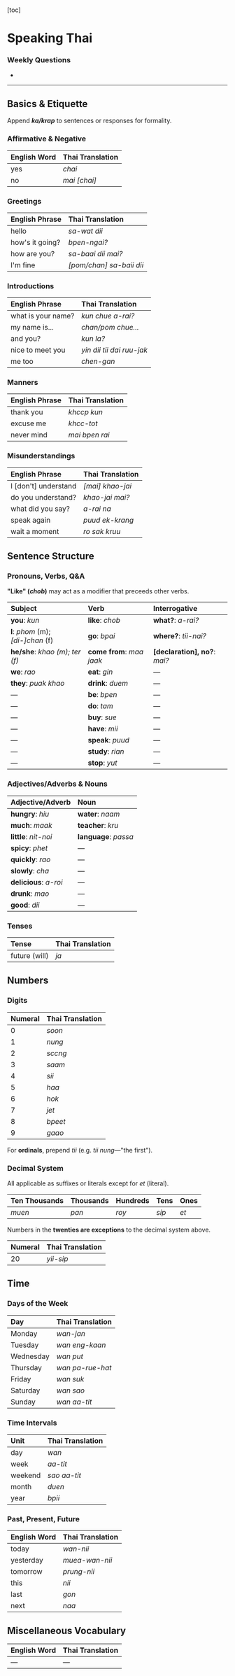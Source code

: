 <nav class="open">
	Navigation
</nav>

[toc]

# Speaking Thai

### Weekly Questions

* 

---

## Basics & Etiquette

Append ***ka/krap*** to sentences or responses for formality.

### Affirmative & Negative

English Word | Thai Translation
:--|:--
yes | *chai*
no | *mai [chai]*

### Greetings
English Phrase | Thai Translation
:--|:--
hello | *sa-wat dii*
how's it going? | *bpen-ngai?*
how are you? | *sa-baai dii mai?*
I'm fine | *[pom/chan] sa-baii dii*

### Introductions
English Phrase | Thai Translation
:--|:--
what is your name? | *kun chue a-rai?*
my name is... | *chan/pom chue...*
and you? | *kun la?*
nice to meet you | *yin dii tii dai ruu-jak*
me too | *chen-gan*

### Manners
English Phrase | Thai Translation
:--|:--
thank you | *khccp kun*
excuse me | *khcc-tot*
never mind | *mai bpen rai*

### Misunderstandings
English Phrase | Thai Translation
:--|:--
I [don't] understand | *[mai] khao-jai*
do you understand? | *khao-jai mai?*
what did you say? | *a-rai na*
speak again | *puud ek-krang*
wait a moment | *ro sak kruu*

## Sentence Structure

### Pronouns, Verbs, Q&A

**"Like" (*chob*)** may act as a modifier that preceeds other verbs.

Subject | Verb | Interrogative
:--|:--|:--
**you**: *kun* | **like**: *chob* | **what?**: *a-rai?*
**I**: *phom* (m); *[di-]chan* (f) | **go**: *bpai* | **where?**: *tii-nai?*
**he/she**: *khao (m); ter (f)* | **come from**: *maa jaak* | **[declaration], no?**: *mai?*
**we**: *rao* | **eat**: *gin* | —
**they**: *puak khao* | **drink**: *duem* | —
— | **be**: *bpen* | —
— | **do**: *tam* | —
— | **buy**: *sue* | —
— | **have**: *mii* | —
— | **speak**: *puud* | —
— | **study**: *rian* | —
— | **stop**: *yut* | —

### Adjectives/Adverbs & Nouns

Adjective/Adverb | Noun
:--|:--
**hungry**: *hiu* | **water**: *naam*
**much**: *maak* | **teacher**: *kru*
**little**: *nit-noi* | **language**: *passa*
**spicy**: *phet* | —
**quickly**: *rao*| —
**slowly**: *cha*| —
**delicious**: *a-roi* | —
**drunk**: *mao* | —
**good**: *dii* | —

### Tenses

Tense | Thai Translation
:--|:--
future (will) | *ja*

## Numbers

### Digits

Numeral | Thai Translation
:--|:--
0   | *soon*             
1   | *nung*             
2   | *sccng*             
3   | *saam*             
4   | *sii*            
5   | *haa*             
6   | *hok*             
7   | *jet*             
8   | *bpeet*             
9   | *gaao*

For **ordinals**, prepend *tii* (e.g. *tii nung*—"the first").             

### Decimal System

All applicable as suffixes or literals except for *et* (literal).

Ten Thousands | Thousands | Hundreds | Tens     | Ones
:--|:--|:--|:--|:--
*muen* | *pan* | *roy* | *sip* | *et*

Numbers in the **twenties are exceptions** to the decimal system above.

Numeral | Thai Translation
:--|:--
20       | *yii-sip*

## Time

### Days of the Week
Day | Thai Translation
:--|:--
Monday | *wan-jan*
Tuesday| *wan eng-kaan*
Wednesday | *wan put*
Thursday | *wan pa-rue-hat*
Friday | *wan suk*
Saturday | *wan sao*
Sunday | *wan aa-tit*

### Time Intervals
Unit | Thai Translation
:--|:--
day | *wan*
week | *aa-tit*
weekend | *sao aa-tit*
month | *duen*
year | *bpii*

### Past, Present, Future
English Word | Thai Translation
:--|:--
today | *wan-nii*
yesterday | *muea-wan-nii*
tomorrow | *prung-nii*
this | *nii*
last | *gon*
next | *naa*

## Miscellaneous Vocabulary

English Word | Thai Translation
:--|:--
— | —

<!-- STYLES & SCRIPTS -->
<style>
	body {
		margin: 0;
		padding-top: 40px;
	}
	
	nav {		
		display: flex;
		align-items: center;
		position: fixed;
		left: 0;
		top: 0;
		right: 0;
		z-index: 2;
		height: 40px;
		padding-left: 30px;
		font-size: 16px;
		font-weight: bold;
		background: #333;
		color: white;
		cursor: pointer;
	}
	
	nav::before {
		content: "–";
		margin-right: .5em;
		position: relative;
		top: -1px;
	}
	
	nav.closed::before {
		content: "+";
	}
	
	.toc {
		position: fixed;
	    top: 0;
	    left:0;
	    right: 0;
	    z-index: 1;
	    box-sizing: border-box;
	    height: 100%;
	    margin: 0;
	    padding: 40px 30px 10px;
	    background: #eaeaea;
	    overflow: scroll;
	    transition: all .3s;
	}
	
	.toc.closed {
		transform: translateY(-100%);
	}
	
	.toc::before {
	    content: "Table of Contents";
	    display: block;
	    font-size: 18px;
	    font-weight: bold;
	    margin: 20px 0 10px;
	}
	
	.toc ul {
		margin: 0 0 10px;
	}
	
	.toc li a {
		background: #4183C4;
		border-radius: 5px;
		padding: .5em;
		line-height: 3em;
		color: white;	
		text-decoration: none;	
	}
	
	h1::before, h2::before, h3::before {
	    display: block;
	    content: "";
	    height: 60px;
	    margin-top: -60px;
	}
	
	@media screen and (min-width: 914px) {
		
		nav {
			display: none;
		}
		
		body {
			padding-top: 0;
		}
		
		.toc {
			left: inherit;
			padding-top: 0px;
		}
		
		.toc.closed {
			transform: translateY(0);
		}
		
		h1::before, h2::before, h3::before {
		    height: 20px;
		    margin-top: -20px;
		}
	}
	
	@media print {
		nav, .toc {
			display: none;
		}
	}
</style>
<script>
	var nav = document.querySelector("nav");
	var toc = document.querySelector(".toc");
	var links = document.querySelectorAll(".toc a");
	
	function toggleNav(){
		if(nav.className === "closed") {
				nav.className = "";
				toc.className = "toc";
			}
		else {
			nav.className = "closed";
			toc.className = "toc closed";
		}
	}
	
	nav.addEventListener("click", toggleNav);
	for(var i=0; i<links.length; i++)
		links[i].addEventListener("click", toggleNav);
</script>